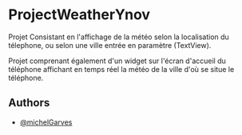 # ProjectWeatherYnov


Projet Consistant en l'affichage de la météo selon la localisation du télephone, ou selon une ville entrée en paramètre (TextView).

Projet comprenant également d'un widget sur l'écran d'accueil du téléphone affichant en temps réel la météo de la ville d'où se situe le téléphone.



## Authors

- [@michelGarves](https://www.github.com/michelGarves)

